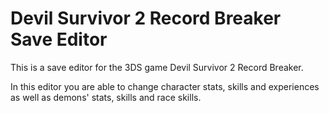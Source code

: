 # Devil Survivor 2 Record Breaker Save Editor
This is a save editor for the 3DS game Devil Survivor 2 Record Breaker.

In this editor you are able to change character stats, skills and experiences as well as demons' stats, skills and race skills.

